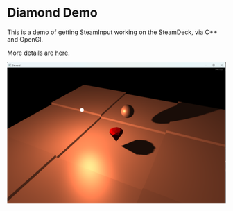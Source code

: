 # Diamond Demo

This is a demo of getting SteamInput working on the SteamDeck, via C++ and OpenGl.

More details are [here](https://pbentley.pages.dev/project/SteamDeck).

![diamond](./diamond.png "Diamond Demo Scene running locally")